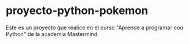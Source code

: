 # proyecto-python-pokemon
Este es un proyecto que realice en el curso "Aprende a programar con Python" de la academia Mastermind
